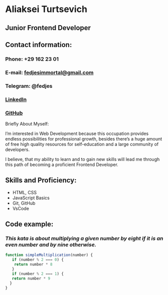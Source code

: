 # Aliaksei Turtsevich # 

## Junior Frontend Developer ##

## Contact information: ##

### Phone: +29 162 23 01 ###
### E-mail: fedjesimmortal@gmail.com ###
### Telegram: @fedjes ###
### [LinkedIn](https://www.linkedin.com/in/%D0%B0%D0%BB%D0%B5%D0%BA%D1%81%D0%B5%D0%B9-%D1%82%D1%83%D1%80%D1%86%D0%B5%D0%B2%D0%B8%D1%87-97a069226/) ###
### [GitHub](https://github.com/fedjes) ###


Briefly About Myself:

I’m interested in Web Development because this occupation provides endless possibilities for professional growth,
besides there’s a huge amount of free high quality resources for self-education and a large community of developers.

I believe, that my ability to learn and to gain new skills will lead me through this path of becoming a proficient Frontend Developer.

## Skills and Proficiency: ## 
* HTML, CSS
* JavaScript Basics
* Git, GitHub 
* VsCode 

## Code example: ##
### _This kata is about multiplying a given number by eight if it is an even number and by nine otherwise._ ###
```javascript
function simpleMultiplication(number) {
   if (number % 2 === 0) {
    return number * 8 
   }
   if (number % 2 === 1) {
   return number * 9
  }
}
```